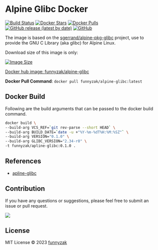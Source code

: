 # Alpine Glibc Docker

[![Build Status][build-status-image]][build-status]
[![Docker Stars][docker-star-image]][repository-url]
[![Docker Pulls][docker-pull-image]][repository-url]
[![GitHub release (latest by date)][latest-release]][repository-url]
[![GitHub][license-image]][repository-url]

The image is based on the [sgerrand/alpine-pkg-glibc](https://github.com/sgerrand/alpine-pkg-glibc/) project, use to provide the GNU C Library (aka glibc) for Alpine Linux.

Download size of this image is only:

[![Image Size][docker-image-size]][docker-hub-url]

[Docker hub image: funnyzak/alpine-glibc][docker-hub-url]

**Docker Pull Command**: `docker pull funnyzak/alpine-glibc:latest`

## Docker Build

Following are the build arguments that can be passed to the docker build command.

```bash
docker build \
--build-arg VCS_REF=`git rev-parse --short HEAD` \
--build-arg BUILD_DATE=`date -u +"%Y-%m-%dT%H:%M:%SZ"` \
--build-arg VERSION="0.1.0" \
--build-arg GLIBC_VERSION="2.34-r0" \
-t funnyzak/apline-glibc:0.1.0 .
```

## References

- [apline-glibc](https://github.com/sgerrand/alpine-pkg-glibc/)

## Contribution

If you have any questions or suggestions, please feel free to submit an issue or pull request.

<a href="https://github.com/funnyzak/alpine-glibc/graphs/contributors">
  <img src="https://contrib.rocks/image?repo=funnyzak/alpine-glibc" />
</a>

## License

MIT License © 2023 [funnyzak](https://github.com/funnyzak)

[build-status-image]: https://github.com/funnyzak/alpine-glibc-docker/actions/workflows/build.yml/badge.svg
[build-status]: https://github.com/funnyzak/alpine-glibc-docker/actions
[repository-url]: https://github.com/funnyzak/alpine-glibc-docker
[license-image]: https://img.shields.io/github/license/funnyzak/alpine-glibc-docker?style=flat-square&logo=github&logoColor=white&label=license
[latest-release]: https://img.shields.io/github/v/release/funnyzak/alpine-glibc-docker
[docker-star-image]: https://img.shields.io/docker/stars/funnyzak/alpine-glibc.svg?style=flat-square
[docker-pull-image]: https://img.shields.io/docker/pulls/funnyzak/alpine-glibc.svg?style=flat-square
[docker-image-size]: https://img.shields.io/docker/image-size/funnyzak/alpine-glibc
[docker-hub-url]: https://hub.docker.com/r/funnyzak/alpine-glibc
